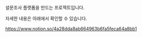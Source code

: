 설문조사 플랫폼을 만드는 프로젝트입니다.

자세한 내용은 아래에서 확인할 수 있습니다.

https://www.notion.so/4a28dda8ab664963b6fa5feca64a8bb1
